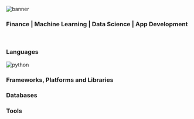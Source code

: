 
<p dir="auto">
  <img src="https://user-images.githubusercontent.com/75387800/209902398-29c830d4-653f-4196-b1cc-783c7ccba077.jpg" alt="banner" 
   style="max-width: 100%;">
</p>
<h3>
  Finance | Machine Learning | Data Science | App Development
</h3>

<br>
<h3>
  Languages
</h3>
<p> 
  <img src=https://user-images.githubusercontent.com/75387800/209901786-ed434e61-8965-4f98-ace2-0375dba0a938.png" alt="python"
   style="max-width: 100%;">
   
  

  

</p>

<h3>
 Frameworks, Platforms and Libraries
</h3>

<p>
 
</p>

<h3>
  Databases
</h3>

<p>
  
</p>

<h3>
  Tools
</h3>

<p>
  
  
</p>
